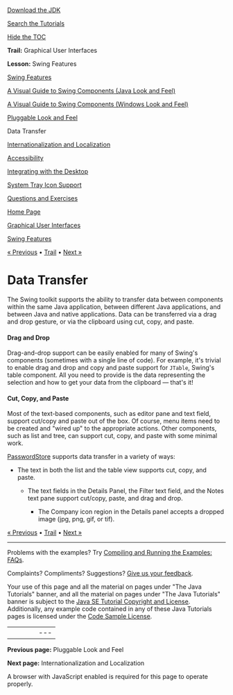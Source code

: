 [Download
the JDK](http://java.sun.com/javase/6/download.jsp)
  
[Search the
Tutorials](../../search.html)
  
[Hide the TOC](javascript:toggleLeft())

**Trail:** Graphical User Interfaces
  
**Lesson:** Swing Features

[Swing Features](index.html)

[A Visual Guide to Swing Components (Java Look and Feel)](components.html)

[A Visual Guide to Swing Components (Windows Look and Feel)](compWin.html)

[Pluggable Look and Feel](plaf.html)

Data Transfer

[Internationalization and Localization](i18n.html)

[Accessibility](access.html)

[Integrating with the Desktop](desktop.html)

[System Tray Icon Support](tray.html)

[Questions and Exercises](QandE/questions.html)

[Home Page](../../index.html)
>
[Graphical User Interfaces](../index.html)
>
[Swing Features](index.html)

[« Previous](plaf.html) • [Trail](../TOC.html) • [Next »](i18n.html)

# Data Transfer

The Swing toolkit supports the ability to
transfer data between components within the same Java application,
between different Java applications, and between Java and native
applications. Data can be transferred via a drag and drop gesture,
or via the clipboard using cut, copy, and paste.

#### Drag and Drop

Drag-and-drop support can be easily enabled for many of Swing's
components (sometimes with a single line of code). For example,
it's trivial to enable drag and drop and copy and paste support
for `JTable`, Swing's table component. All you need to
provide is the data representing the selection and how to get your
data from the clipboard — that's it!

#### Cut, Copy, and Paste

Most of the text-based components, such as editor pane and text field,
support cut/copy and paste out of the box.
Of course, menu items need to be created
and "wired up" to the appropriate actions. Other components, such
as list and tree, can support cut, copy, and paste with some minimal work.

[PasswordStore](http://download.oracle.com/javase/tutorialJWS/ui/PasswordStore.jnlp)
supports data transfer in a variety of ways:

* The text in both the list and the table view supports
  cut, copy, and paste.

  * The text fields in the Details Panel, the Filter
    text field, and the Notes text pane support cut/copy,
    paste, and drag and drop.

    * The Company icon region in the Details panel accepts a dropped
      image (jpg, png, gif, or tif).

[« Previous](plaf.html)
•
[Trail](../TOC.html)
•
[Next »](i18n.html)

---

Problems with the examples? Try [Compiling and Running
the Examples: FAQs](../../information/run-examples.html).
  
Complaints? Compliments? Suggestions? [Give
us your feedback](http://download.oracle.com/javase/feedback.html).

Your use of this page and all the material on pages under "The Java Tutorials" banner,
and all the material on pages under "The Java Tutorials" banner is subject to the [Java SE Tutorial Copyright
and License](../../information/license.html).
Additionally, any example code contained in any of these Java
Tutorials pages is licensed under the
[Code
Sample License](http://developers.sun.com/license/berkeley_license.html).

|  |  |  |  |  |
| --- | --- | --- | --- | --- |
| |  |  | | --- | --- | | duke image | Oracle logo | | [About Oracle](http://www.oracle.com/us/corporate/index.html) | [Oracle Technology Network](http://www.oracle.com/technology/index.html) | [Terms of Service](https://www.samplecode.oracle.com/servlets/CompulsoryClickThrough?type=TermsOfService) | Copyright © 1995, 2011 Oracle and/or its affiliates. All rights reserved. |

**Previous page:** Pluggable Look and Feel
  
**Next page:** Internationalization and Localization




A browser with JavaScript enabled is required for this page to operate properly.